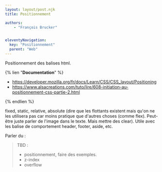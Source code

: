 ```yaml
---
layout: layout/post.njk
title: Positionnement

authors:
    - "François Brucker"


eleventyNavigation:
  key: "Positionnement"
  parent: "Web"
---
```


<!-- début résumé -->

Positionnement des balises html.

<!-- fin résumé -->

{% lien "**Documentation**" %}

* <https://developer.mozilla.org/fr/docs/Learn/CSS/CSS_layout/Positioning>
* <https://www.alsacreations.com/tuto/lire/608-initiation-au-positionnement-css-partie-2.html>

{% endlien %}

fixed, static, relative, absolute (dire que les flottants existent mais qu'on ne les utilisera pas car moins pratique que d'autres choses (comme flex). Peut-être juste parler de l'image dans le texte. Mais mettre des clear).
Utile avec les balise de comportement header, footer, aside, etc.

Parler du :

> TBD :
>
> * positionnement, faire des exemples.
> * z-index
> * overflow
